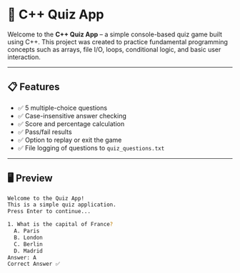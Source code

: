 # 🧠 C++ Quiz App

Welcome to the **C++ Quiz App** – a simple console-based quiz game built using C++. This project was created to practice fundamental programming concepts such as arrays, file I/O, loops, conditional logic, and basic user interaction.

---

## 📋 Features

- ✅ 5 multiple-choice questions
- ✅ Case-insensitive answer checking
- ✅ Score and percentage calculation
- ✅ Pass/fail results
- ✅ Option to replay or exit the game
- ✅ File logging of questions to `quiz_questions.txt`

---

## 🖥️ Preview

```bash
Welcome to the Quiz App!
This is a simple quiz application.
Press Enter to continue...

1. What is the capital of France?
  A. Paris
  B. London
  C. Berlin
  D. Madrid
Answer: A
Correct Answer ✅
